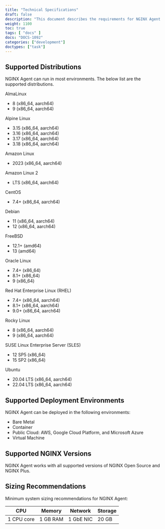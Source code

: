 ```yaml
---
title: "Technical Specifications"
draft: false
description: "This document describes the requirements for NGINX Agent."
weight: 1100
toc: true
tags: [ "docs" ]
docs: "DOCS-1092"
categories: ["development"]
doctypes: ["task"]
---
```


## Supported Distributions

NGINX Agent can run in most environments. The below list are the supported distributions.

AlmaLinux
- 8 (x86_64, aarch64)
- 9 (x86_64, aarch64)

Alpine Linux
- 3.15 (x86_64, aarch64)
- 3.16 (x86_64, aarch64)
- 3.17 (x86_64, aarch64)
- 3.18 (x86_64, aarch64)

Amazon Linux
- 2023 (x86_64, aarch64)

Amazon Linux 2
- LTS (x86_64, aarch64)

CentOS
- 7.4+ (x86_64, aarch64)

Debian
- 11 (x86_64, aarch64)
- 12 (x86_64, aarch64)

FreeBSD
- 12.1+ (amd64)
- 13 (amd64)

Oracle Linux
- 7.4+ (x86_64)
- 8.1+ (x86_64)
- 9 (x86_64)

Red Hat Enterprise Linux (RHEL)
- 7.4+ (x86_64, aarch64)
- 8.1+ (x86_64, aarch64)
- 9.0+ (x86_64, aarch64)

Rocky Linux
- 8 (x86_64, aarch64)
- 9 (x86_64, aarch64)

SUSE Linux Enterprise Server (SLES)
- 12 SP5 (x86_64)
- 15 SP2 (x86_64)

Ubuntu
- 20.04 LTS (x86_64, aarch64)
- 22.04 LTS (x86_64, aarch64)

## Supported Deployment Environments 

NGINX Agent can be deployed in the following environments:

- Bare Metal
- Container
- Public Cloud: AWS, Google Cloud Platform, and Microsoft Azure
- Virtual Machine

## Supported NGINX Versions 

NGINX Agent works with all supported versions of NGINX Open Source and NGINX Plus.


## Sizing Recommendations

Minimum system sizing recommendations for NGINX Agent:

| CPU        | Memory   | Network   | Storage |
|------------|----------|-----------|---------|
| 1 CPU core | 1 GB RAM | 1 GbE NIC | 20 GB   |
